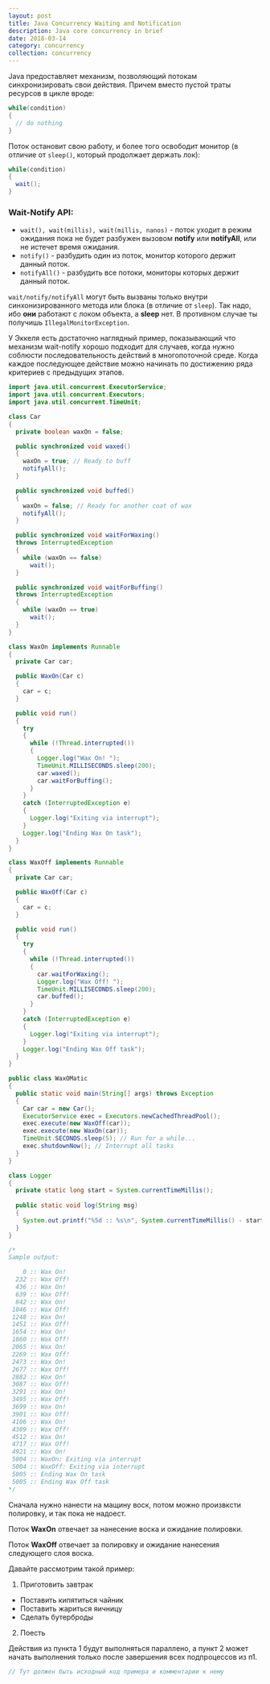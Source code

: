 ```yaml
---
layout: post
title: Java Concurrency Waiting and Notification
description: Java core concurrency in brief
date: 2018-03-14
category: concurrency
collection: concurrency
---
```


Java предоставляет механизм, позволяющий потокам синхронизировать свои действия. Причем вместо пустой траты ресурсов в цикле вроде:
```java
while(condition)
{
  // do nothing
}
```

Поток остановит свою работу, и более того освободит монитор (в отличие от `sleep()`, который продолжает держать лок):
```java
while(condition)
{
  wait();
}
```

### Wait-Notify API:
+ `wait(), wait(millis), wait(millis, nanos)` - поток уходит в режим ожидания пока не будет разбужен вызовом **notify** или **notifyAll**, или не истечет время ожидания.
+ `notify()` - разбудить один из поток, монитор которого держит данный поток.
+ `notifyAll()` - разбудить все потоки, мониторы которых держит данный поток.

`wait/notify/notifyAll` могут быть вызваны только внутри синхонизированного метода или блока (в отличие от `sleep`). Так надо, ибо **они** работают с локом объекта, а **sleep** нет. В противном случае ты получишь `IllegalMonitorException`.

У Эккеля есть достаточно наглядный пример, показывающий что механизм wait-notify хорошо подходит для случаев, когда нужно соблюсти последовательность действий в многопоточной среде. Когда каждое последующее действие можно начинать по достижению ряда критериев с предыдущих этапов.

```java
import java.util.concurrent.ExecutorService;
import java.util.concurrent.Executors;
import java.util.concurrent.TimeUnit;

class Car
{
  private boolean waxOn = false;

  public synchronized void waxed()
  {
    waxOn = true; // Ready to buff
    notifyAll();
  }

  public synchronized void buffed()
  {
    waxOn = false; // Ready for another coat of wax
    notifyAll();
  }

  public synchronized void waitForWaxing()
  throws InterruptedException
  {
    while (waxOn == false)
      wait();
  }

  public synchronized void waitForBuffing()
  throws InterruptedException
  {
    while (waxOn == true)
      wait();
  }
}

class WaxOn implements Runnable
{
  private Car car;

  public WaxOn(Car c)
  {
    car = c;
  }

  public void run()
  {
    try
    {
      while (!Thread.interrupted())
      {
        Logger.log("Wax On! ");
        TimeUnit.MILLISECONDS.sleep(200);
        car.waxed();
        car.waitForBuffing();
      }
    }
    catch (InterruptedException e)
    {
      Logger.log("Exiting via interrupt");
    }
    Logger.log("Ending Wax On task");
  }
}

class WaxOff implements Runnable
{
  private Car car;

  public WaxOff(Car c)
  {
    car = c;
  }

  public void run()
  {
    try
    {
      while (!Thread.interrupted())
      {
        car.waitForWaxing();
        Logger.log("Wax Off! ");
        TimeUnit.MILLISECONDS.sleep(200);
        car.buffed();
      }
    }
    catch (InterruptedException e)
    {
      Logger.log("Exiting via interrupt");
    }
    Logger.log("Ending Wax Off task");
  }
}

public class WaxOMatic
{
  public static void main(String[] args) throws Exception
  {
    Car car = new Car();
    ExecutorService exec = Executors.newCachedThreadPool();
    exec.execute(new WaxOff(car));
    exec.execute(new WaxOn(car));
    TimeUnit.SECONDS.sleep(5); // Run for a while...
    exec.shutdownNow(); // Interrupt all tasks
  }
}

class Logger
{
  private static long start = System.currentTimeMillis();
  
  public static void log(String msg)
  {
    System.out.printf("%5d :: %s\n", System.currentTimeMillis() - start, msg);
  }
}

/*
Sample output:

    0 :: Wax On! 
  232 :: Wax Off! 
  436 :: Wax On! 
  639 :: Wax Off! 
  842 :: Wax On! 
 1046 :: Wax Off! 
 1248 :: Wax On! 
 1451 :: Wax Off! 
 1654 :: Wax On! 
 1860 :: Wax Off! 
 2065 :: Wax On! 
 2269 :: Wax Off! 
 2473 :: Wax On! 
 2677 :: Wax Off! 
 2882 :: Wax On! 
 3087 :: Wax Off! 
 3291 :: Wax On! 
 3495 :: Wax Off! 
 3699 :: Wax On! 
 3901 :: Wax Off! 
 4106 :: Wax On! 
 4309 :: Wax Off! 
 4512 :: Wax On! 
 4717 :: Wax Off! 
 4921 :: Wax On! 
 5004 :: WaxOn: Exiting via interrupt
 5004 :: WaxOff: Exiting via interrupt
 5005 :: Ending Wax On task
 5005 :: Ending Wax Off task
*/
```

Сначала нужно нанести на мащину воск, потом можно произвксти полировку, и так пока не надоест.

Поток **WaxOn** отвечает за нанесение воска и ожидание полировки.

Поток **WaxOff** отвечает за полировку и ожидание нанесения следующего слоя воска.

Давайте рассмотрим такой пример:
1. Приготовить завтрак 
  * Поставить кипятиться чайник
  * Поставить жариться яичницу
  * Сделать бутерброды
2. Поесть

Действия из пункта 1 будут выполняться параллено, а пункт 2 может начать выполнения только после завершения всех подпроцессов из п1.

```java
// Тут должен быть исходный код примера и комментарии к нему
```